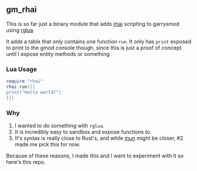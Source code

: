 ## gm_rhai
This is so far just a binary module that adds [rhai](https://github.com/rhaiscript/rhai) scripting to garrysmod using [rglua](https://github.com/Vurv78/rglua).

It adds a table that only contains one function ``run``.
It only has ``print`` exposed to print to the gmod console though, since this is just a proof of concept until I expose entity methods or something.

### Lua Usage

```lua
require "rhai"
rhai.run([[
print("Hello world!")
]])
```

### Why
1. I wanted to do something with ``rglua``.
2. It is incredibly easy to sandbox and expose functions to.
3. It's syntax is really close to Rust's, and while [mun](https://github.com/mun-lang/mun) might be closer, #2 made me pick this for now.

Because of these reasons, I made this and I want to experiment with it so here's this repo.
